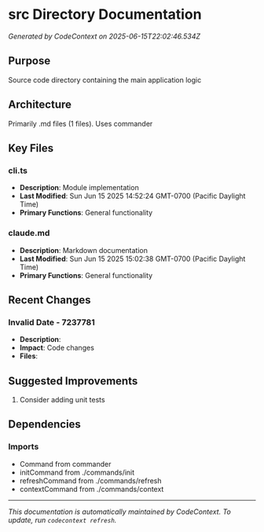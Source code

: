 # src Directory Documentation

*Generated by CodeContext on 2025-06-15T22:02:46.534Z*

## Purpose
Source code directory containing the main application logic

## Architecture
Primarily .md files (1 files). Uses commander

## Key Files

### cli.ts
- **Description**: Module implementation
- **Last Modified**: Sun Jun 15 2025 14:52:24 GMT-0700 (Pacific Daylight Time)
- **Primary Functions**: General functionality

### claude.md
- **Description**: Markdown documentation
- **Last Modified**: Sun Jun 15 2025 15:02:38 GMT-0700 (Pacific Daylight Time)
- **Primary Functions**: General functionality

## Recent Changes

### Invalid Date - 7237781
- **Description**: 
- **Impact**: Code changes
- **Files**: 

## Suggested Improvements
1. Consider adding unit tests

## Dependencies

### Imports
- Command from commander
- initCommand from ./commands/init
- refreshCommand from ./commands/refresh
- contextCommand from ./commands/context

---
*This documentation is automatically maintained by CodeContext. To update, run `codecontext refresh`.*
